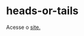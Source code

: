 # heads-or-tails

Acesse o <a href="https://lucaseduardosilva.github.io/heads-or-tails/" target="_blank">site.</a>
